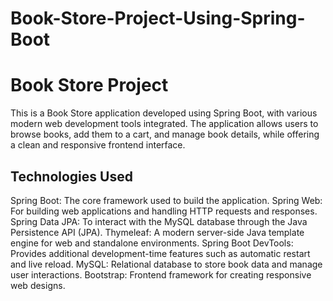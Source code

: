 # Book-Store-Project-Using-Spring-Boot

# Book Store Project
This is a Book Store application developed using Spring Boot, with various modern web development tools integrated. The application allows users to browse books, add them to a cart, and manage book details, while offering a clean and responsive frontend interface.

## Technologies Used
Spring Boot: The core framework used to build the application.
Spring Web: For building web applications and handling HTTP requests and responses.
Spring Data JPA: To interact with the MySQL database through the Java Persistence API (JPA).
Thymeleaf: A modern server-side Java template engine for web and standalone environments.
Spring Boot DevTools: Provides additional development-time features such as automatic restart and live reload.
MySQL: Relational database to store book data and manage user interactions.
Bootstrap: Frontend framework for creating responsive web designs.
